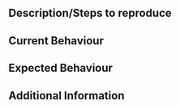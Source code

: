<!--
HELP US HELP YOU, PLEASE
- Do a quick search to avoid duplicate issues
- Provide as much information as possible (versions, use case scenarios for features, etc.)
- Consider using a more suitable venue for questions such as Stack Overflow, Gitter, etc.
-->

## Description/Steps to reproduce
<!-- If possible, include a link to a sandbox application that reproduces the problem -->

## Current Behaviour

## Expected Behaviour

## Additional Information
<!--
If applicable, Copy + Paste the output of these two commands:
  node -e 'console.log(process.platform, process.arch, process.versions.node)'
  npm ls --prod --depth 0 | grep loopback
-->

